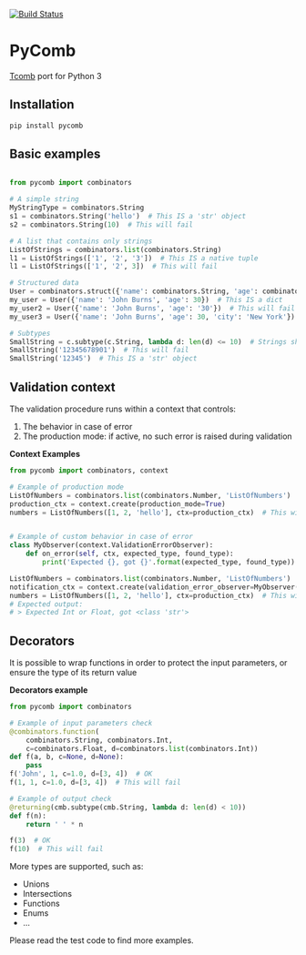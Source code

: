 [![Build Status](https://travis-ci.org/fcracker79/pycomb.svg?branch=master)](https://travis-ci.org/fcracker79/pycomb)

PyComb
======


[Tcomb](http://www.github.com/gcanti/tcomb) port for Python 3

Installation
------------

```sh
pip install pycomb
```

Basic examples
--------------

```python

from pycomb import combinators

# A simple string
MyStringType = combinators.String
s1 = combinators.String('hello')  # This IS a 'str' object
s2 = combinators.String(10)  # This will fail

# A list that contains only strings
ListOfStrings = combinators.list(combinators.String)
l1 = ListOfStrings(['1', '2', '3'])  # This IS a native tuple
l1 = ListOfStrings(['1', '2', 3])  # This will fail

# Structured data
User = combinators.struct({'name': combinators.String, 'age': combinators.Int, 'city': combinators.maybe(combinators.String)})
my_user = User({'name': 'John Burns', 'age': 30})  # This IS a dict
my_user2 = User({'name': 'John Burns', 'age': '30'})  # This will fail
my_user3 = User({'name': 'John Burns', 'age': 30, 'city': 'New York'})  # This IS a dict

# Subtypes
SmallString = c.subtype(c.String, lambda d: len(d) <= 10)  # Strings shorter than 11 characters
SmallString('12345678901')  # This will fail
SmallString('12345')  # This IS a 'str' object

```

Validation context
------------------
The validation procedure runs within a context that controls:

1. The behavior in case of error
2. The production mode: if active, no such error is raised during validation

**Context Examples**

```python
from pycomb import combinators, context

# Example of production mode
ListOfNumbers = combinators.list(combinators.Number, 'ListOfNumbers')
production_ctx = context.create(production_mode=True)
numbers = ListOfNumbers([1, 2, 'hello'], ctx=production_ctx)  # This will NOT fail


# Example of custom behavior in case of error
class MyObserver(context.ValidationErrorObserver):
    def on_error(self, ctx, expected_type, found_type):
        print('Expected {}, got {}'.format(expected_type, found_type))

ListOfNumbers = combinators.list(combinators.Number, 'ListOfNumbers')
notification_ctx = context.create(validation_error_observer=MyObserver())
numbers = ListOfNumbers([1, 2, 'hello'], ctx=production_ctx)  # This will NOT fail
# Expected output:
# > Expected Int or Float, got <class 'str'>
```

Decorators
----------
It is possible to wrap functions in order to protect the input parameters,
or ensure the type of its return value

**Decorators example**

```python
from pycomb import combinators

# Example of input parameters check
@combinators.function(
    combinators.String, combinators.Int,
    c=combinators.Float, d=combinators.list(combinators.Int))
def f(a, b, c=None, d=None):
    pass
f('John', 1, c=1.0, d=[3, 4])  # OK
f(1, 1, c=1.0, d=[3, 4])  # This will fail

# Example of output check
@returning(cmb.subtype(cmb.String, lambda d: len(d) < 10))
def f(n):
    return ' ' * n

f(3)  # OK
f(10)  # This will fail
```

More types are supported, such as:
* Unions
* Intersections
* Functions
* Enums
* ...

Please read the test code to find more examples.
